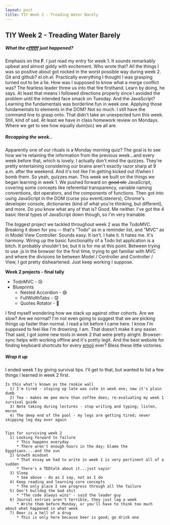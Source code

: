 ```yaml
---
layout: post
title: TIY Week 2 - Treading Water Barely
---
```


## TIY Week 2 - Treading Water Barely

##### What the effffff just happened?

Emphasis on the **F**. I just read my entry for week 1. It sounds remarkably upbeat and almost giddy with excitement. Who wrote that? All the things I was so positive about got rocked in the worst possible way during week 2. Git and github? el.oh.el. Practically everything I thought I was grasping turned out to be a lie. How was I supposed to know what a merge conflict was? The fearless leader threw us into that fire firsthand. Learn by doing, he says. At least that means I followed directions properly since I avoided the problem until the intended face smack on Tuesday. And the JavaScript? Learning the fundamentals was borderline fun in week one. Applying those fundamentals to elements in the DOM? Not so much. I still have the command line to grasp onto. That didn't take an unexpected turn this week. Still, kind of sad. At least we have in class homework review on Mondays. Where we get to see how equally _dum_(sic) we all are.

##### Recapping the week..
Apparently one of our rituals is a Monday morning quiz? The goal is to see how we're retaining the information from the previous week...and every week before that, which is lovely. I actually don't mind the quizzes. They're pretty entertaining considering our brains aren't exactly razor sharp at 9 a.m. after the weekend. And it's not like I'm getting kicked out if/when I bomb them. So yeah, quizzes man. This week we built on the things we began learning in week 1. We pushed forward on ~~good ole~~ JavaScript, covering some concepts like referential transparency, variable naming conventions, dot operators, and the components of functions. Then got into using JavaScript in the DOM (curse you eventListeners), Chrome's developer console, dictionaries (kind of what you're thinking, but different), and more. Do you know what any of that is? Good. Me neither. I've got the 4 basic literal types of JavaScript down though, so I'm very trainable.

The biggest project we tackled throughout week 2 was the TodoMVC. Breaking it down for you -- that's "Todo" as in a reminder list, and "MVC" as in Model View Controller. Sounds easy. It isn't. I hate it. It hates me. It's harmony. Wiring up the basic functionality of a Todo list application is a bitch. It probably shouldn't be, but it is for me at this point. Between trying to use .js in the browser for the first time, trying to get familiar with MVC and where the divisions lie between Model / Controller and Controller / View, I got pretty disheartened. Just keep working I suppose.

**Week 2 projects - final tally**
  * TodoMVC - :cry:
  * Blueprints
    * Nested Accordion - :smile:
    * FullWidthTabs - :worried:
    * Quotes Rotator - :poop:

I find myself wondering how we stack up against other cohorts. Are we slow? Are we normal? I'm not even going to suggest that we are picking things up faster than normal. I read a lot before I came here. I know I'm supposed to feel like I'm drowning. I am. That doesn't make it any easier. That said, I got some new tools in week 2 that were pretty alright. Browser-sync helps with working offline and it's pretty legit. And the best website for finding keyboard shortcuts for every [emoji](www.emoji-cheat-sheet.com) ever? Bless these little victories.

##### Wrap it up
I ended week 1 by giving survival tips. I'll get to that, but wanted to list a few things I learned in week 2 first.

```
Is this what's known as the rookie wall
  1) I'm tired - staying up late was cute in week one; now it's plain dumb
  2) Tea - makes me pee more than coffee does; re-evaluating my week 1 survival guide
  3) Note taking during lectures - stop writing and typing; listen, moron
  4) The deep end of the pool - my legs are getting tired; never skipping leg day ever again


Tips for surviving week 2
  1) Looking forward to failure
     * This happens everyday
     * There aren't enough hours in the day; blame the Egyptians....and the sun
  2) Growth mindset
     * That essay we had to write in week 1 is very pertinent all of a sudden
     * There's a TEDtalk about it...just sayin'
  3) Sleep
     * See above - do as I say, not as I do
  4) Keep reading and learning core concepts
     * The only place I see progress through all the failure
  5) Don't bulldog the bad shit
     * "The code always wins" - said the leader guy
  6) Journal entries aren't terrible, they just lag a week
     * Write them before Monday, or you'll have to think too much about what happened in what week
  7) Beer is a hell of a drug
     * This is only here because beer is good; go drink one
```
